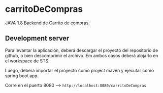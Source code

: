 # carritoDeCompras
JAVA 1.8
Backend de Carrito de compras.

## Development server
Para levantar la aplicación, deberá descargar el proyecto del repositorio de github, 
o bien descomprimir el archivo.
Em ambos casos deberá alojarlo en el workspace de STS.

Luego, deberá importar el proyecto como project maven y ejecutar como spring boot app.

Corre en el puerto 8080 --> `http://localhost:8080/carritoDeCompras`
